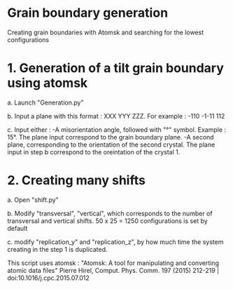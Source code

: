 # Grain boundary generation
Creating grain boundaries with Atomsk and searching for the lowest configurations

# 1. Generation of a tilt grain boundary using atomsk

a. Launch "Generation.py"

b. Input a plane with this format : XXX YYY ZZZ. For example : -110 -1-11 112

c. Input either :
-A misorientation angle, followed with "°" symbol. Example : 15°. The plane input correspond to the grain boundary plane.
-A second plane, corresponding to the orientation of the second crystal. The plane input in step b correspond to the oreintation of the crystal 1.

# 2. Creating many shifts

a. Open "shift.py"

b. Modify "transversal", "vertical", which corresponds to the number of transversal and vertical shifts. 50 x 25 = 1250 configurations is set by default

c. modify "replication_y" and "replication_z", by how much time the system creating in the step 1 is duplicated.







This script uses atomsk :
"Atomsk: A tool for manipulating and converting atomic data files"
Pierre Hirel, Comput. Phys. Comm. 197 (2015) 212-219 | doi:10.1016/j.cpc.2015.07.012
